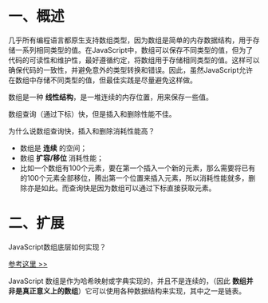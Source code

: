 # 一、概述

几乎所有编程语言都原生支持数组类型，因为数组是简单的内存数据结构，用于存储一系列相同类型的值。在JavaScript中，数组可以保存不同类型的值，但为了代码的可读性和维护性，最好遵循约定，将数组用于存储相同类型的值。这样可以确保代码的一致性，并避免意外的类型转换和错误。因此，虽然JavaScript允许在数组中存储不同类型的值，但最佳实践是尽量避免这样做。



数组是一种 **线性结构**，是一堆连续的内存位置，用来保存一些值。

数组查询（通过下标）快，但是插入和删除性能不佳。

为什么说数组查询快，插入和删除消耗性能高？

- 数组是 **连续** 的空间；
- 数组 **扩容/移位** 消耗性能；
- 比如一个数组有100个元素，要在第一个插入一个新的元素，那么需要将已有的100个元素全部移位，腾出第一个位置来插入元素，所以消耗性能就多，删除亦是如此。而查询快是因为数组可以通过下标直接获取元素。

# 二、扩展

JavaScript数组底层如何实现？

[参考这里 >>](https://www.voidcanvas.com/javascript-array-evolution-performance)

 JavaScript 数组是作为哈希映射或字典实现的，并且不是连续的，（因此 **数组并非是真正意义上的数组**）它可以使用各种数据结构来实现，其中之一是链表。



